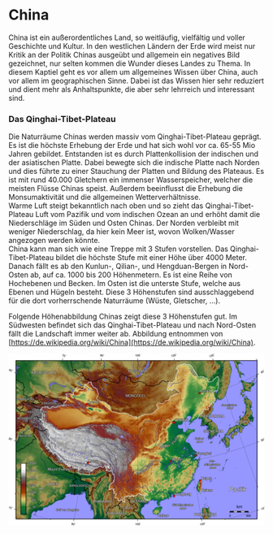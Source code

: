 # China



China ist ein außerordentliches Land, so weitläufig, vielfältig und voller Geschichte und Kultur. In den westlichen Ländern der Erde wird meist nur Kritik an der Politik Chinas ausgeübt und allgemein ein negatives Bild gezeichnet, nur selten kommen die Wunder dieses Landes zu Thema. In diesem Kaptiel geht es vor allem um allgemeines Wissen über China, auch vor allem im geographischen Sinne. Dabei ist das Wissen hier sehr reduziert und dient mehr als Anhaltspunkte, die aber sehr lehrreich und interessant sind.



### Das Qinghai-Tibet-Plateau

Die Naturräume Chinas werden massiv vom Qinghai-Tibet-Plateau geprägt. Es ist die höchste Erhebung der Erde und hat sich wohl vor ca. 65-55 Mio Jahren gebildet. Entstanden ist es durch Plattenkollision der indischen und der asiatischen Platte. Dabei bewegte sich die indische Platte nach Norden und dies führte zu einer Stauchung der Platten und Bildung des Plateaus. Es ist mit rund 40.000 Gletchern ein immenser Wasserspeicher, welcher die meisten Flüsse Chinas speist. Außerdem beeinflusst die Erhebung die Monsumaktivität und die allgemeinen Wetterverhältnisse.<br>Warme Luft steigt bekanntlich nach oben und so zieht das Qinghai-Tibet-Plateau Luft vom Pazifik und vom indischen Ozean an und erhöht damit die Niederschläge im Süden und Osten Chinas. Der Norden verbleibt mit weniger Niederschlag, da hier kein Meer ist, wovon Wolken/Wasser angezogen werden könnte.<br>China kann man sich wie eine Treppe mit 3 Stufen vorstellen. Das Qinghai-Tibet-Plateau bildet die höchste Stufe mit einer Höhe über 4000 Meter. Danach fällt es ab den Kunlun-, Qilian-, und Hengduan-Bergen in Nord-Osten ab, auf ca. 1000 bis 200 Höhenmetern. Es ist eine Reihe von Hochebenen und Becken. Im Osten ist die unterste Stufe, welche aus Ebenen und Hügeln besteht. Diese 3 Höhenstufen sind ausschlaggebend für die dort vorherrschende Naturräume (Wüste, Gletscher, ...).

Folgende Höhenabbildung Chinas zeigt diese 3 Höhenstufen gut. Im Südwesten befindet sich das Qinghai-Tibet-Plateau und nach Nord-Osten fällt die Landschaft immer weiter ab. Abbildung entnommen von [https://de.wikipedia.org/wiki/China](https://de.wikipedia.org/wiki/China).

<img src="./res/china_topology.png"></img>





